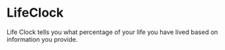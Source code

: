 # LifeClock
Life Clock tells you what percentage of your life you have lived based on information you provide.
